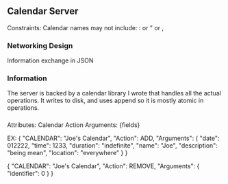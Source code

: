 ## Calendar Server


Constraints:
Calendar names may not include:
: or " or ,

### Networking Design
Information exchange in JSON


### Information
The server is backed by a calendar library I wrote that handles all the actual
operations. It writes to disk, and uses append so it is mostly atomic in
operations.  


###

Attributes:
Calendar
Action
Arguments: {fields}

EX:
{
    "CALENDAR": "Joe's Calendar",
    "Action": ADD,
    "Arguments": {
        "date": 012222,
        "time": 1233,
        "duration": "indefinite",
        "name": "Joe",
        "description": "being mean",
        "location": "everywhere"
    }
}

{
    "CALENDAR": "Joe's Calendar",
    "Action": REMOVE,
    "Arguments": {
        "identifier": 0
    }
}
